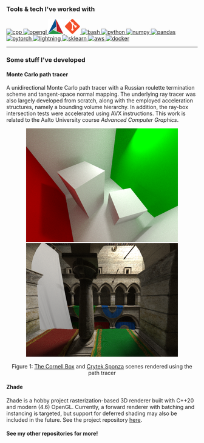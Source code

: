 <h3>Tools & tech I've worked with</h3>
<p align="left">
  <a target="_blank" href="https://isocpp.org" rel="noreferrer">
    <img src="https://upload.wikimedia.org/wikipedia/commons/1/18/ISO_C%2B%2B_Logo.svg" alt="cpp" width="35.58" height="40"/>
  </a>
  <a href="https://www.opengl.org" target="_blank" rel="noreferrer">
    <img src="https://upload.wikimedia.org/wikipedia/commons/2/21/OpenGL_logo.svg" alt="opengl" width="96.6" height="40"/>
  </a>
  <a href="https://cmake.org" target="_blank" rel="noreferrer">
    <img src="https://raw.githubusercontent.com/devicons/devicon/master/icons/cmake/cmake-original.svg" alt="cmake" width="40" height="40"/>
  </a>
  <a href="https://git-scm.com/" target="_blank" rel="noreferrer">
    <img src="https://raw.githubusercontent.com/devicons/devicon/master/icons/git/git-original.svg" alt="git" width="40" height="40"/>
  </a>
  <a href="https://www.gnu.org/software/bash" target="_blank" rel="noreferrer">
    <img src="https://www.vectorlogo.zone/logos/gnu_bash/gnu_bash-icon.svg" alt="bash" width="40" height="40"/>
  </a>
  <a href="https://www.python.org" target="_blank" rel="noreferrer">
    <img src="https://upload.wikimedia.org/wikipedia/commons/c/c3/Python-logo-notext.svg" alt="python" width="40" height="40"/>
  </a>
  <a href="https://numpy.org" target="_blank" rel="noreferrer">
    <img src="https://numpy.org/images/logo.svg" alt="numpy" width="40" height="40"/>
  </a>
  <a href="https://pandas.pydata.org" target="_blank" rel="noreferrer">
    <img src="https://upload.wikimedia.org/wikipedia/commons/2/22/Pandas_mark.svg" alt="pandas" width="29.98" height="40"/>
  </a>
  <a href="https://pytorch.org" target="_blank" rel="noreferrer">
    <img src="https://www.vectorlogo.zone/logos/pytorch/pytorch-icon.svg" alt="pytorch" width="40" height="40"/>
  </a>
  <a href="https://www.pytorchlightning.ai" target="_blank" rel="noreferrer">
    <img src="https://avatars.githubusercontent.com/u/58386951?s=200&v=4" alt="lightning" width="40" height="40"/>
  </a>
  <a href="https://scikit-learn.org" target="_blank" rel="noreferrer">
    <img src="https://upload.wikimedia.org/wikipedia/commons/0/05/Scikit_learn_logo_small.svg" alt="sklearn" width="40" height="40"/>
  </a>
  <a href="https://aws.amazon.com" target="_blank" rel="noreferrer">
    <img src="https://upload.wikimedia.org/wikipedia/commons/9/93/Amazon_Web_Services_Logo.svg" alt="aws" width="40" height="40"/>
  </a>
  <a href="https://www.docker.com" target="_blank" rel="noreferrer">
    <img src="https://www.docker.com/wp-content/uploads/2022/03/vertical-logo-monochromatic.png" alt="docker" width="46.71" height="40"/>
  </a>
</p>

----

<h3>Some stuff I've developed</h3>

<h4>Monte Carlo path tracer</h4>

A unidirectional Monte Carlo path tracer with a Russian roulette termination scheme and tangent-space normal mapping. The underlying ray tracer was also largely developed from scratch, along with the employed acceleration structures, namely a bounding volume hierarchy. In addition, the ray-box intersection tests were accelerated using AVX instructions. This work is related to the Aalto University course *Advanced Computer Graphics*.
<p align="center">
  <img src="img/cornell-box.png" alt="cornell" height="300"/>
  <img src="img/crytek-sponza.png" alt="crytek-sponza" height="300">
</p>
<p align="center">
Figure 1: <a href="http://www.graphics.cornell.edu/online/box/">The Cornell Box</a> and <a href="https://www.cryengine.com/marketplace/product/crytek/sponza-sample-scene">Crytek Sponza</a> scenes rendered using the path tracer
</p>

<h4>Zhade</h4>

Zhade is a hobby project rasterization-based 3D renderer built with C++20 and modern (4.6) OpenGL. Currently, a forward renderer with batching and instancing is targeted, but support for deferred shading may also be included in the future. See the project repository [here](https://github.com/tatutimonen/Zhade).

<h4>See my other repositories for more!</h4>
